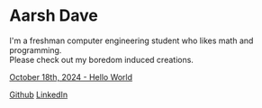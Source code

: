 # Aarsh Dave

I'm a freshman computer engineering student who likes math and programming.  
Please check out my boredom induced creations.


[October 18th, 2024 - Hello World](https://github.com/a4rsh/blog/blob/main/10-18-2024.md)

[Github](https://github.com/a4rsh)
[LinkedIn](https://linkedin.com/in/andave)

